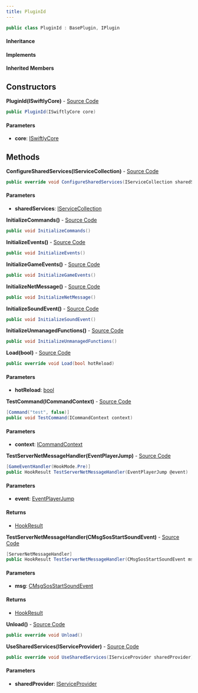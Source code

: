 ```yaml
---
title: PluginId
---
```


```csharp
public class PluginId : BasePlugin, IPlugin
```

#### Inheritance

#### Implements

#### Inherited Members

## Constructors

**PluginId(ISwiftlyCore)** - [Source Code](https://github.com/swiftly-solution/swiftlys2/blob/main/managed/SwiftlyS2.PluginTemplate/templates/src/PluginId.cs#L9)

```csharp
public PluginId(ISwiftlyCore core)
```

#### Parameters

- **core**: [ISwiftlyCore](/docs/api/shared/iswiftlycore)

## Methods

**ConfigureSharedServices(IServiceCollection)** - [Source Code](https://github.com/swiftly-solution/swiftlys2/blob/main/managed/SwiftlyS2.PluginTemplate/templates/src/PluginId.cs#L13)

```csharp
public override void ConfigureSharedServices(IServiceCollection sharedServices)
```

#### Parameters

- **sharedServices**: [IServiceCollection](https://learn.microsoft.com/dotnet/api/microsoft.extensions.dependencyinjection.iservicecollection)

**InitializeCommands()** - [Source Code](https://github.com/swiftly-solution/swiftlys2/blob/main/managed/SwiftlyS2.PluginTemplate/templates/examples/Commands.example.cs#L10)

```csharp
public void InitializeCommands()
```

**InitializeEvents()** - [Source Code](https://github.com/swiftly-solution/swiftlys2/blob/main/managed/SwiftlyS2.PluginTemplate/templates/examples/Events.example.cs#L10)

```csharp
public void InitializeEvents()
```

**InitializeGameEvents()** - [Source Code](https://github.com/swiftly-solution/swiftlys2/blob/main/managed/SwiftlyS2.PluginTemplate/templates/examples/GameEvents.example.cs#L12)

```csharp
public void InitializeGameEvents()
```

**InitializeNetMessage()** - [Source Code](https://github.com/swiftly-solution/swiftlys2/blob/main/managed/SwiftlyS2.PluginTemplate/templates/examples/NetMessage.example.cs#L11)

```csharp
public void InitializeNetMessage()
```

**InitializeSoundEvent()** - [Source Code](https://github.com/swiftly-solution/swiftlys2/blob/main/managed/SwiftlyS2.PluginTemplate/templates/examples/SoundEvent.example.cs#L10)

```csharp
public void InitializeSoundEvent()
```

**InitializeUnmanagedFunctions()** - [Source Code](https://github.com/swiftly-solution/swiftlys2/blob/main/managed/SwiftlyS2.PluginTemplate/templates/examples/HookAndCallNativeFunctions.example.cs#L15)

```csharp
public void InitializeUnmanagedFunctions()
```

**Load(bool)** - [Source Code](https://github.com/swiftly-solution/swiftlys2/blob/main/managed/SwiftlyS2.PluginTemplate/templates/src/PluginId.cs#L19)

```csharp
public override void Load(bool hotReload)
```

#### Parameters

- **hotReload**: [bool](https://learn.microsoft.com/dotnet/api/system.boolean)

**TestCommand(ICommandContext)** - [Source Code](https://github.com/swiftly-solution/swiftlys2/blob/main/managed/SwiftlyS2.PluginTemplate/templates/examples/Commands.example.cs#L18)

```csharp
[Command("test", false)]
public void TestCommand(ICommandContext context)
```

#### Parameters

- **context**: [ICommandContext](/docs/api/shared/commands/icommandcontext)

**TestServerNetMessageHandler(EventPlayerJump)** - [Source Code](https://github.com/swiftly-solution/swiftlys2/blob/main/managed/SwiftlyS2.PluginTemplate/templates/examples/GameEvents.example.cs#L32)

```csharp
[GameEventHandler(HookMode.Pre)]
public HookResult TestServerNetMessageHandler(EventPlayerJump @event)
```

#### Parameters

- **event**: [EventPlayerJump](/docs/api/shared/gameeventdefinitions/eventplayerjump)

#### Returns

- [HookResult](/docs/api/shared/misc/hookresult)

**TestServerNetMessageHandler(CMsgSosStartSoundEvent)** - [Source Code](https://github.com/swiftly-solution/swiftlys2/blob/main/managed/SwiftlyS2.PluginTemplate/templates/examples/NetMessage.example.cs#L43)

```csharp
[ServerNetMessageHandler]
public HookResult TestServerNetMessageHandler(CMsgSosStartSoundEvent msg)
```

#### Parameters

- **msg**: [CMsgSosStartSoundEvent](/docs/api/shared/protobufdefinitions/cmsgsosstartsoundevent)

#### Returns

- [HookResult](/docs/api/shared/misc/hookresult)

**Unload()** - [Source Code](https://github.com/swiftly-solution/swiftlys2/blob/main/managed/SwiftlyS2.PluginTemplate/templates/src/PluginId.cs#L23)

```csharp
public override void Unload()
```

**UseSharedServices(IServiceProvider)** - [Source Code](https://github.com/swiftly-solution/swiftlys2/blob/main/managed/SwiftlyS2.PluginTemplate/templates/src/PluginId.cs#L16)

```csharp
public override void UseSharedServices(IServiceProvider sharedProvider)
```

#### Parameters

- **sharedProvider**: [IServiceProvider](https://learn.microsoft.com/dotnet/api/system.iserviceprovider)

